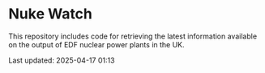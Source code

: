 # Nuke Watch

This repository includes code for retrieving the latest information available on the output of EDF nuclear power plants in the UK.

Last updated: 2025-04-17 01:13